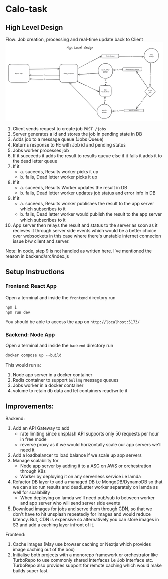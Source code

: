 # Calo-task

## High Level Design
Flow: Job creation, processing and real-time update back to Client
![High level design](high-level-design.png)
1. Client sends request to create job `POST /jobs`
2. Server generates a id and stores the job in pending state in DB
3. Adds job to a message queue (Jobs Queue)
4. Returns response to FE with Job id and pending status
5. Jobs worker processes job
6. If it succeeds it adds the result to results queue else if it fails it adds it to the dead letter queue
7. If it
    - a. suceeds, Results worker picks it up
    - b. fails, Dead letter worker picks it up
8. If it
    - a. suceeds, Results Worker updates the result in DB
    - b. fails, Dead letter worker updates job status and error info in DB
9. If it
    - a. suceeds, Results worker publishes the result to the app server which subscribes to it
    - b. fails, Dead letter worker would publish the result to the app server which subscribes to it
10. App server then relays the result and status to the server as soon as it recieves it through server side events which would be a better choice over websockets in this case where there's unstable internet connecion issue b/w client and server. 

Note: In code, step 9 is not handled as written here. I've mentioned the reason in backend/src/index.js

## Setup Instructions
### Frontend: React App
Open a terminal and inside the `frontend` directory run 
```
npm i
npm run dev
```
You should be able to access the app on `http://localhost:5173/`


### Backend: Node App
Open a terminal and inside the `backend` directory run
```
docker compose up --build
```
This would run a:
1. Node app server in a docker container
2. Redis container to support `bullmq` message queues
3. Jobs worker in a docker container
4. volume to retain db data and let containers read/write it

## Improvements:
Backend:
1. Add an API Gateway to add
    - rate limiting since unsplash API supports only 50 requests per hour in free mode
    - reverse proxy as if we would horizontally scale our app servers we'll need it
2. Add a loadbalancer to load balance if we scale up app servers
2. Manage scalability for
    - Node app server by adding it to a ASG on AWS or orchestration through K8s
    - Worker by deploying it on any serverless service i.e lamda
3. Refactor DB layer to add a managed DB i.e MongoDB/DynamoDB so that we can also run results and deadLetter worker separately on lamda as well for scalability
    - When deploying on lamda we'll need pub/sub to between worker and app server who will send server side events
4. Download images for jobs and serve them through CDN, so that we don't have to hit unsplash repeatedly for images and would reduce latency. But, CDN is expensive so alternatively you can store images in S3 and add a caching layer infront of it.

Frontend:
1. Cache images (May use browser caching or Nextjs which provides image caching out of the box)
2. Initialise both projects with a monorepo framework or orchestrator like TurboRepo to use commonly shared interfaces i.e Job interface etc. TurboRepo also provides support for remote caching which would make builds super fast.